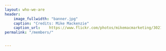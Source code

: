 ```yaml
---
layout: who-we-are 
header:
    image_fullwidth: "banner.jpg"
    caption: "Credits: Mike Mackenzie"
    caption_url:	https://www.flickr.com/photos/mikemacmarketing/30212411048
permalink: "/members/"


---
```




